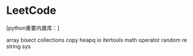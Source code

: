 # LeetCode
[python重要内置库：]

array
bisect
collections
copy
heapq
io
itertools
math
operator
random
re
string
sys
